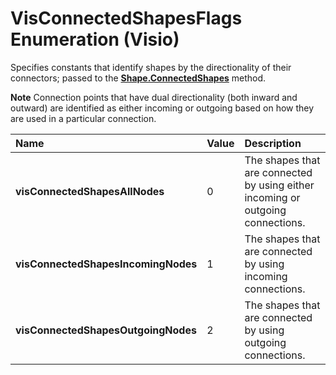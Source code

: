 
# VisConnectedShapesFlags Enumeration (Visio)

Specifies constants that identify shapes by the directionality of their connectors; passed to the  **[Shape.ConnectedShapes](7f5a0ac9-d0a7-d9fe-9ecb-8e8070ab5951.md)** method.


 **Note**  Connection points that have dual directionality (both inward and outward) are identified as either incoming or outgoing based on how they are used in a particular connection.



|**Name**|**Value**|**Description**|
|:-----|:-----|:-----|
| **visConnectedShapesAllNodes**|0|The shapes that are connected by using either incoming or outgoing connections.|
| **visConnectedShapesIncomingNodes**|1|The shapes that are connected by using incoming connections.|
| **visConnectedShapesOutgoingNodes**|2|The shapes that are connected by using outgoing connections.|
